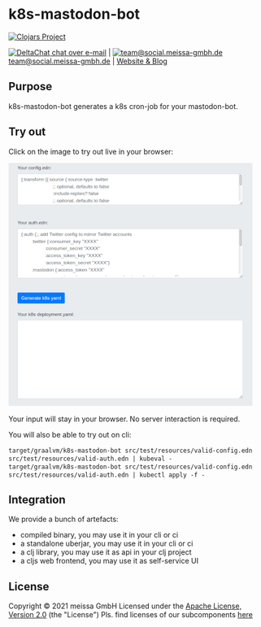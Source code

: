 # k8s-mastodon-bot
[![Clojars Project](https://img.shields.io/clojars/v/dda/k8s-mastodon-bot.svg)](https://clojars.org/dda/k8s-mastodon-bot)

[<img src="https://domaindrivenarchitecture.org/img/delta-chat.svg" width=20 alt="DeltaChat"> chat over e-mail](mailto:buero@meissa-gmbh.de?subject=community-chat) | [<img src="https://meissa-gmbh.de/img/community/Mastodon_Logotype.svg" width=20 alt="team@social.meissa-gmbh.de"> team@social.meissa-gmbh.de](https://social.meissa-gmbh.de/@team) | [Website & Blog](https://domaindrivenarchitecture.org)

## Purpose

k8s-mastodon-bot generates a k8s cron-job for your mastodon-bot.

## Try out

Click on the image to try out live in your browser:

[![Try it out](/doc/tryItOut.png "Try out yourself")](https://domaindrivenarchitecture.org/pages/dda-provision/k8s-mastodon-bot/)

Your input will stay in your browser. No server interaction is required.

You will also be able to try out on cli:
```
target/graalvm/k8s-mastodon-bot src/test/resources/valid-config.edn src/test/resources/valid-auth.edn | kubeval -
target/graalvm/k8s-mastodon-bot src/test/resources/valid-config.edn src/test/resources/valid-auth.edn | kubectl apply -f -
```

## Integration

We provide a bunch of artefacts:
* compiled binary, you may use it in your cli or ci
* a standalone uberjar, you may use it in your cli or ci
* a clj library, you may use it as api in your clj project 
* a cljs web frontend, you may use it as self-service UI

## License

Copyright © 2021 meissa GmbH
Licensed under the [Apache License, Version 2.0](LICENSE) (the "License")
Pls. find licenses of our subcomponents [here](doc/SUBCOMPONENT_LICENSE)
